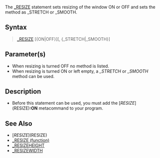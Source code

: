 The [_RESIZE](_RESIZE) statement sets resizing of the window ON or OFF and sets the method as _STRETCH or _SMOOTH.

## Syntax

> [_RESIZE](_RESIZE) [{ON|OFF}][, {_STRETCH|_SMOOTH}]

## Parameter(s)

* When resizing is turned OFF no method is listed.
* When resizing is turned ON or left empty, a *_STRETCH* or *_SMOOTH* method can be used. 

## Description

* Before this statement can be used, you must add the [$RESIZE]($RESIZE)**:ON** metacommand to your program.

## See Also

* [$RESIZE]($RESIZE)
* [_RESIZE (function)](_RESIZE-(function))
* [_RESIZEHEIGHT](_RESIZEHEIGHT)
* [_RESIZEWIDTH](_RESIZEWIDTH) 
